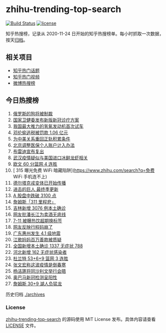 # zhihu-trending-top-search

[![Build Status](https://github.com/justjavac/zhihu-trending-top-search/workflows/ci/badge.svg?branch=main)](https://github.com/justjavac/zhihu-trending-top-search/actions)
[![license](https://img.shields.io/github/license/justjavac/zhihu-trending-top-search)](https://github.com/justjavac/zhihu-trending-top-search/blob/main/LICENSE)

知乎热搜榜，记录从 2020-11-24 日开始的知乎热搜榜单。每小时抓取一次数据，按天[归档](./archives)。

## 相关项目

- [知乎热门话题](https://github.com/justjavac/zhihu-trending-hot-questions)
- [知乎热门视频](https://github.com/justjavac/zhihu-trending-hot-video)
- [微博热搜榜](https://github.com/justjavac/weibo-trending-hot-search)

## 今日热搜榜

<!-- BEGIN -->
<!-- 最后更新时间 Wed Mar 16 2022 11:13:54 GMT+0800 (China Standard Time) -->

1. [俄罗斯的狗将被制裁](https://www.zhihu.com/search?q=俄罗斯的狗)
1. [国家卫健委发布新版新冠诊疗方案](https://www.zhihu.com/search?q=新版新冠诊疗方案)
1. [我国最大推力的氢氧发动机首次试车](https://www.zhihu.com/search?q=氢氧发动机)
1. [邓伦偷逃税被罚款 1.06 亿元](https://www.zhihu.com/search?q=邓伦偷逃税被查)
1. [为中美关系重回正轨积累条件](https://www.zhihu.com/search?q=中美关系)
1. [北京调整医保个人账户计入办法](https://www.zhihu.com/search?q=北京医保)
1. [布雷迪宣布复出](https://www.zhihu.com/search?q=布雷迪)
1. [武汉疫情疑似与美国进口冰鲜龙虾相关](https://www.zhihu.com/search?q=武汉疫情)
1. [欧文 60 分篮网 4 连胜](https://www.zhihu.com/search?q=篮网)
1. [ 315 曝光免费 WiFi 暗藏陷阱](https://www.zhihu.com/search?q=免费 WiFi 手机连不上)
1. [德尔塔克戎变体已开始传播](https://www.zhihu.com/search?q=德尔塔克戎)
1. [进击的巨人 最终季更新](https://www.zhihu.com/search?q=进击的巨人)
1. [A 股盘中跌破 3100 点](https://www.zhihu.com/search?q=A股)
1. [詹姆斯「311 里程悲」](https://www.zhihu.com/search?q=詹姆斯)
1. [吉林新增 3076 例本土确诊](https://www.zhihu.com/search?q=吉林疫情)
1. [网友批潘长江为卖酒无底线](https://www.zhihu.com/search?q=潘长江卖酒)
1. [7-11 被曝热饮超期换标签](https://www.zhihu.com/search?q=热饮超期换标签)
1. [网友反映行程码崩了](https://www.zhihu.com/search?q=行程码)
1. [广东惠州发生 4.1 级地震](https://www.zhihu.com/search?q=广东地震)
1. [江歌妈妈百万善款被质疑](https://www.zhihu.com/search?q=江歌妈妈)
1. [全国新增本土确诊 1337 无症状 788](https://www.zhihu.com/search?q=全国新增)
1. [河北新增 162 无症状感染者](https://www.zhihu.com/search?q=河北新增)
1. [杜兰特 53+6+9 篮网 3 连胜](https://www.zhihu.com/search?q=篮网)
1. [张文宏称这波疫情是倒春寒](https://www.zhihu.com/search?q=张文宏)
1. [杨洁篪将同沙利文举行会晤](https://www.zhihu.com/search?q=杨洁篪)
1. [奥巴马新冠检测呈阳性](https://www.zhihu.com/search?q=奥巴马)
1. [詹姆斯 30+9 湖人负猛龙](https://www.zhihu.com/search?q=湖人)

<!-- END -->

历史归档 [./archives](./archives)

### License

[zhihu-trending-top-search](https://github.com/justjavac/zhihu-trending-top-search)
的源码使用 MIT License 发布。具体内容请查看 [LICENSE](./LICENSE) 文件。
